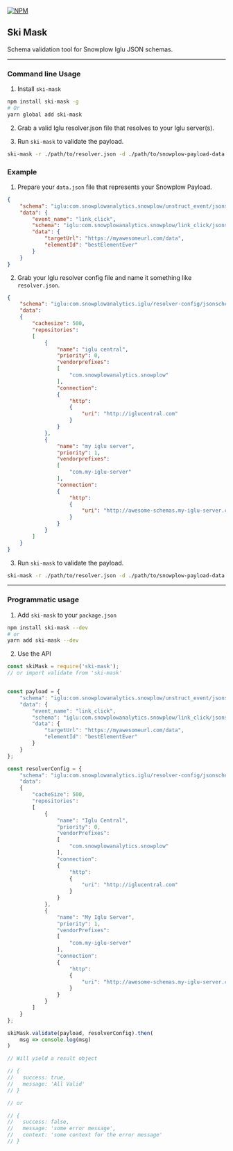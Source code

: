 [![NPM](https://nodei.co/npm/ski-mask.png)](https://npmjs.org/package/ski-mask)

## Ski Mask

Schema validation tool for Snowplow Iglu JSON schemas.

---

### Command line Usage

1. Install `ski-mask`
```sh
npm install ski-mask -g
# Or
yarn global add ski-mask
```

2. Grab a valid Iglu resolver.json file that resolves to your Iglu server(s).

3. Run `ski-mask` to validate the payload.

```sh
ski-mask -r ./path/to/resolver.json -d ./path/to/snowplow-payload-data.json
```

### Example

1. Prepare your `data.json` file that represents your Snowplow Payload.

```json
{
	"schema": "iglu:com.snowplowanalytics.snowplow/unstruct_event/jsonschema/1-0-0",
	"data": {
		"event_name": "link_click",
		"schema": "iglu:com.snowplowanalytics.snowplow/link_click/jsonschema/1-0-0",
		"data": {
			"targetUrl": "https://myawesomeurl.com/data",
			"elementId": "bestElementEver"
		}
	}
}
```

2. Grab your Iglu resolver config file and name it something like `resolver.json`.

```json
{
	"schema": "iglu:com.snowplowanalytics.iglu/resolver-config/jsonschema/1-0-0",
	"data":
	{
		"cachesize": 500,
		"repositories":
		[
			{
				"name": "iglu central",
				"priority": 0,
				"vendorprefixes":
				[
					"com.snowplowanalytics.snowplow"
				],
				"connection":
				{
					"http":
					{
						"uri": "http://iglucentral.com"
					}
				}
			},
			{
				"name": "my iglu server",
				"priority": 1,
				"vendorprefixes":
				[
					"com.my-iglu-server"
				],
				"connection":
				{
					"http":
					{
						"uri": "http://awesome-schemas.my-iglu-server.com"
					}
				}
			}
		]
	}
}
```

3. Run `ski-mask` to validate the payload.

```sh
ski-mask -r ./path/to/resolver.json -d ./path/to/snowplow-payload-data.json
```

___

### Programmatic usage

1. Add `ski-mask` to your `package.json`

```sh
npm install ski-mask --dev
# or
yarn add ski-mask --dev
```

2. Use the API

```javascript
const skiMask = require('ski-mask');
// or import validate from 'ski-mask'


const payload = {
	"schema": "iglu:com.snowplowanalytics.snowplow/unstruct_event/jsonschema/1-0-0",
	"data": {
		"event_name": "link_click",
		"schema": "iglu:com.snowplowanalytics.snowplow/link_click/jsonschema/1-0-0",
		"data": {
			"targetUrl": "https://myawesomeurl.com/data",
			"elementId": "bestElementEver"
		}
	}
};

const resolverConfig = {
	"schema": "iglu:com.snowplowanalytics.iglu/resolver-config/jsonschema/1-0-0",
	"data":
	{
		"cacheSize": 500,
		"repositories":
		[
			{
				"name": "Iglu Central",
				"priority": 0,
				"vendorPrefixes":
				[
					"com.snowplowanalytics.snowplow"
				],
				"connection":
				{
					"http":
					{
						"uri": "http://iglucentral.com"
					}
				}
			},
			{
				"name": "My Iglu Server",
				"priority": 1,
				"vendorPrefixes":
				[
					"com.my-iglu-server"
				],
				"connection":
				{
					"http":
					{
						"uri": "http://awesome-schemas.my-iglu-server.com"
					}
				}
			}
		]
	}
};

skiMask.validate(payload, resolverConfig).then(
	msg => console.log(msg)
)

// Will yield a result object

// {
//   success: true,
//   message: 'All Valid'
// }

// or

// {
//   success: false,
//   message: 'some error message',
//   context: 'some context for the error message'
// }
```
